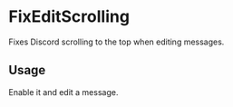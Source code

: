 # FixEditScrolling

Fixes Discord scrolling to the top when editing messages.

## Usage

Enable it and edit a message.
